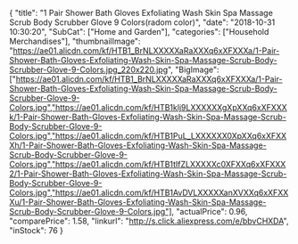 {
	"title": "1 Pair Shower Bath Gloves Exfoliating Wash Skin Spa Massage Scrub Body Scrubber Glove 9 Colors(radom color)",
	"date": "2018-10-31 10:30:20",
	"SubCat": ["Home and Garden"],
	"categories": ["Household Merchandises"],
	"thumbnailImage": "https://ae01.alicdn.com/kf/HTB1_BrNLXXXXXaRaXXXq6xXFXXXa/1-Pair-Shower-Bath-Gloves-Exfoliating-Wash-Skin-Spa-Massage-Scrub-Body-Scrubber-Glove-9-Colors.jpg_220x220.jpg",
	"BigImage": ["https://ae01.alicdn.com/kf/HTB1_BrNLXXXXXaRaXXXq6xXFXXXa/1-Pair-Shower-Bath-Gloves-Exfoliating-Wash-Skin-Spa-Massage-Scrub-Body-Scrubber-Glove-9-Colors.jpg","https://ae01.alicdn.com/kf/HTB1klj9LXXXXXXgXpXXq6xXFXXXk/1-Pair-Shower-Bath-Gloves-Exfoliating-Wash-Skin-Spa-Massage-Scrub-Body-Scrubber-Glove-9-Colors.jpg","https://ae01.alicdn.com/kf/HTB1PuL_LXXXXXX0XpXXq6xXFXXXh/1-Pair-Shower-Bath-Gloves-Exfoliating-Wash-Skin-Spa-Massage-Scrub-Body-Scrubber-Glove-9-Colors.jpg","https://ae01.alicdn.com/kf/HTB1tIfZLXXXXXc0XFXXq6xXFXXX2/1-Pair-Shower-Bath-Gloves-Exfoliating-Wash-Skin-Spa-Massage-Scrub-Body-Scrubber-Glove-9-Colors.jpg","https://ae01.alicdn.com/kf/HTB1AvDVLXXXXXanXVXXq6xXFXXXu/1-Pair-Shower-Bath-Gloves-Exfoliating-Wash-Skin-Spa-Massage-Scrub-Body-Scrubber-Glove-9-Colors.jpg"],
	"actualPrice": 0.96,
	"comparePrice": 1.58,
	"linkurl": "http://s.click.aliexpress.com/e/bbvCHXDA",
	"inStock": 76
}
